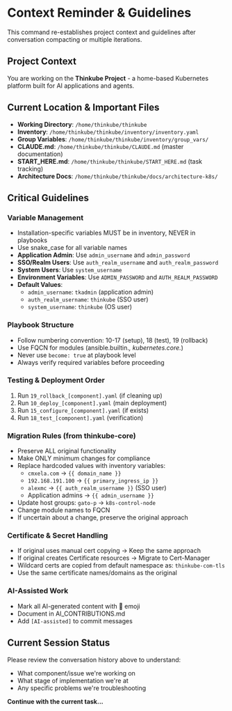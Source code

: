 # Context Reminder & Guidelines

This command re-establishes project context and guidelines after conversation compacting or multiple iterations.

## Project Context

You are working on the **Thinkube Project** - a home-based Kubernetes platform built for AI applications and agents.

## Current Location & Important Files

- **Working Directory**: `/home/thinkube/thinkube`
- **Inventory**: `/home/thinkube/thinkube/inventory/inventory.yaml`
- **Group Variables**: `/home/thinkube/thinkube/inventory/group_vars/`
- **CLAUDE.md**: `/home/thinkube/thinkube/CLAUDE.md` (master documentation)
- **START_HERE.md**: `/home/thinkube/thinkube/START_HERE.md` (task tracking)
- **Architecture Docs**: `/home/thinkube/thinkube/docs/architecture-k8s/`

## Critical Guidelines

### Variable Management
- Installation-specific variables MUST be in inventory, NEVER in playbooks
- Use snake_case for all variable names
- **Application Admin**: Use `admin_username` and `admin_password`
- **SSO/Realm Users**: Use `auth_realm_username` and `auth_realm_password`
- **System Users**: Use `system_username`
- **Environment Variables**: Use `ADMIN_PASSWORD` and `AUTH_REALM_PASSWORD`
- **Default Values**:
  - `admin_username`: `tkadmin` (application admin)
  - `auth_realm_username`: `thinkube` (SSO user)
  - `system_username`: `thinkube` (OS user)

### Playbook Structure
- Follow numbering convention: 10-17 (setup), 18 (test), 19 (rollback)
- Use FQCN for modules (ansible.builtin.*, kubernetes.core.*)
- Never use `become: true` at playbook level
- Always verify required variables before proceeding

### Testing & Deployment Order
1. Run `19_rollback_[component].yaml` (if cleaning up)
2. Run `10_deploy_[component].yaml` (main deployment)
3. Run `15_configure_[component].yaml` (if exists)
4. Run `18_test_[component].yaml` (verification)

### Migration Rules (from thinkube-core)
- Preserve ALL original functionality
- Make ONLY minimum changes for compliance
- Replace hardcoded values with inventory variables:
  - `cmxela.com` → `{{ domain_name }}`
  - `192.168.191.100` → `{{ primary_ingress_ip }}`
  - `alexmc` → `{{ auth_realm_username }}` (SSO user)
  - Application admins → `{{ admin_username }}`
- Update host groups: `gato-p` → `k8s-control-node`
- Change module names to FQCN
- If uncertain about a change, preserve the original approach

### Certificate & Secret Handling
- If original uses manual cert copying → Keep the same approach
- If original creates Certificate resources → Migrate to Cert-Manager
- Wildcard certs are copied from default namespace as: `thinkube-com-tls`
- Use the same certificate names/domains as the original

### AI-Assisted Work
- Mark all AI-generated content with 🤖 emoji
- Document in AI_CONTRIBUTIONS.md
- Add `[AI-assisted]` to commit messages

## Current Session Status

Please review the conversation history above to understand:
- What component/issue we're working on
- What stage of implementation we're at
- Any specific problems we're troubleshooting

**Continue with the current task...**